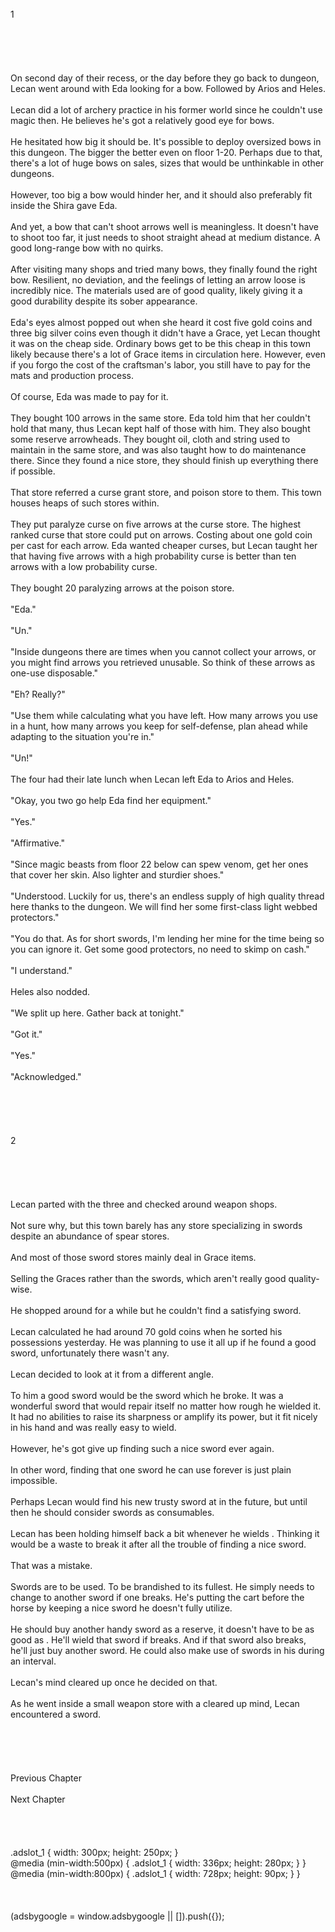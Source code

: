 <br/>
1<br/>
<br/>
<br/>
<br/>
<br/>
<br/>
On second day of their recess, or the day before they go back to dungeon, Lecan went around with Eda looking for a bow. Followed by Arios and Heles.<br/>
<br/>
Lecan did a lot of archery practice in his former world since he couldn't use magic then. He believes he's got a relatively good eye for bows.<br/>
<br/>
He hesitated how big it should be. It's possible to deploy oversized bows in this dungeon. The bigger the better even on floor 1-20. Perhaps due to that, there's a lot of huge bows on sales, sizes that would be unthinkable in other dungeons.<br/>
<br/>
However, too big a bow would hinder her, and it should also preferably fit inside the <Box> Shira gave Eda.<br/>
<br/>
And yet, a bow that can't shoot arrows well is meaningless. It doesn't have to shoot too far, it just needs to shoot straight ahead at medium distance. A good long-range bow with no quirks.<br/>
<br/>
After visiting many shops and tried many bows, they finally found the right bow. Resilient, no deviation, and the feelings of letting an arrow loose is incredibly nice. The materials used are of good quality, likely giving it a good durability despite its sober appearance.<br/>
<br/>
Eda's eyes almost popped out when she heard it cost five gold coins and three big silver coins even though it didn't have a Grace, yet Lecan thought it was on the cheap side. Ordinary bows get to be this cheap in this town likely because there's a lot of Grace items in circulation here. However, even if you forgo the cost of the craftsman's labor, you still have to pay for the mats and production process.<br/>
<br/>
Of course, Eda was made to pay for it.<br/>
<br/>
They bought 100 arrows in the same store. Eda told him that her <Box> couldn't hold that many, thus Lecan kept half of those with him. They also bought some reserve arrowheads. They bought oil, cloth and string used to maintain in the same store, and was also taught how to do maintenance there. Since they found a nice store, they should finish up everything there if possible.<br/>
<br/>
That store referred a curse grant store, and poison store to them. This town houses heaps of such stores within.<br/>
<br/>
They put paralyze curse on five arrows at the curse store. The highest ranked curse that store could put on arrows. Costing about one gold coin per cast for each arrow. Eda wanted cheaper curses, but Lecan taught her that having five arrows with a high probability curse is better than ten arrows with a low probability curse.<br/>
<br/>
They bought 20 paralyzing arrows at the poison store.<br/>
<br/>
"Eda."<br/>
<br/>
"Un."<br/>
<br/>
"Inside dungeons there are times when you cannot collect your arrows, or you might find arrows you retrieved unusable. So think of these arrows as one-use disposable."<br/>
<br/>
"Eh? Really?"<br/>
<br/>
"Use them while calculating what you have left. How many arrows you use in a hunt, how many arrows you keep for self-defense, plan ahead while adapting to the situation you're in."<br/>
<br/>
"Un!"<br/>
<br/>
The four had their late lunch when Lecan left Eda to Arios and Heles.<br/>
<br/>
"Okay, you two go help Eda find her equipment."<br/>
<br/>
"Yes."<br/>
<br/>
"Affirmative."<br/>
<br/>
"Since magic beasts from floor 22 below can spew venom, get her ones that cover her skin. Also lighter and sturdier shoes."<br/>
<br/>
"Understood. Luckily for us, there's an endless supply of high quality thread here thanks to the dungeon. We will find her some first-class light webbed protectors."<br/>
<br/>
"You do that. As for short swords, I'm lending her mine for the time being so you can ignore it. Get some good protectors, no need to skimp on cash."<br/>
<br/>
"I understand."<br/>
<br/>
Heles also nodded.<br/>
<br/>
"We split up here. Gather back at <Jade's Restaurant> tonight."<br/>
<br/>
"Got it."<br/>
<br/>
"Yes."<br/>
<br/>
"Acknowledged."<br/>
<br/>
<br/>
<br/>
<TLN: Catch the latest updates and edits at Sousetsuka .com ><br/>
<br/>
2<br/>
<br/>
<br/>
<br/>
<br/>
<br/>
Lecan parted with the three and checked around weapon shops.<br/>
<br/>
Not sure why, but this town barely has any store specializing in swords despite an abundance of spear stores.<br/>
<br/>
And most of those sword stores mainly deal in Grace items.<br/>
<br/>
Selling the Graces rather than the swords, which aren't really good quality-wise.<br/>
<br/>
He shopped around for a while but he couldn't find a satisfying sword.<br/>
<br/>
Lecan calculated he had around 70 gold coins when he sorted his possessions yesterday. He was planning to use it all up if he found a good sword, unfortunately there wasn't any.<br/>
<br/>
Lecan decided to look at it from a different angle.<br/>
<br/>
To him a good sword would be the <Self-Repair> sword which he broke. It was a wonderful sword that would repair itself no matter how rough he wielded it. It had no abilities to raise its sharpness or amplify its power, but it fit nicely in his hand and was really easy to wield.<br/>
<br/>
However, he's got give up finding such a nice sword ever again.<br/>
<br/>
In other word, finding that one sword he can use forever is just plain impossible.<br/>
<br/>
Perhaps Lecan would find his new trusty sword at <Sword Dungeon> in the future, but until then he should consider swords as consumables.<br/>
<br/>
Lecan has been holding himself back a bit whenever he wields <Sword of Rusk>. Thinking it would be a waste to break it after all the trouble of finding a nice sword.<br/>
<br/>
That was a mistake.<br/>
<br/>
Swords are to be used. To be brandished to its fullest. He simply needs to change to another sword if one breaks. He's putting the cart before the horse by keeping a nice sword he doesn't fully utilize.<br/>
<br/>
He should buy another handy sword as a reserve, it doesn't have to be as good as <Sword of Rusk>. He'll wield that sword if <Sword of Rusk> breaks. And if that sword also breaks, he'll just buy another sword. He could also make use of swords in his <Storage> during an interval.<br/>
<br/>
Lecan's mind cleared up once he decided on that.<br/>
<br/>
As he went inside a small weapon store with a cleared up mind, Lecan encountered a sword.<br/>
<br/>
<br/>
<br/>
<br/>
<br/>
Previous Chapter<br/>
<br/>
Next Chapter <br/>
<br/>
<br/>
<br/>
<br/>
.adslot_1 { width: 300px; height: 250px; }<br/>
@media (min-width:500px) { .adslot_1 { width: 336px; height: 280px; } }<br/>
@media (min-width:800px) { .adslot_1 { width: 728px; height: 90px; } }<br/>
<br/>
<br/>
<br/>
(adsbygoogle = window.adsbygoogle || []).push({});<br/>
<br/>
<br/>
<br/>
<br/>
